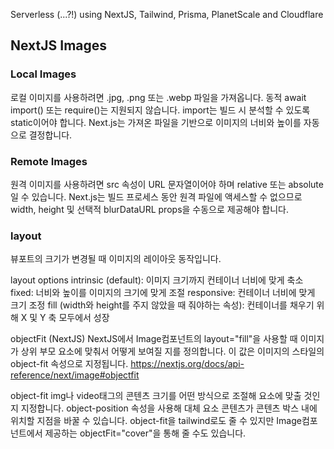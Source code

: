 Serverless (...?!) using NextJS, Tailwind, Prisma, PlanetScale and Cloudflare

## NextJS Images

### Local Images

로컬 이미지를 사용하려면 .jpg, .png 또는 .webp 파일을 가져옵니다.
동적 await import() 또는 require()는 지원되지 않습니다.
import는 빌드 시 분석할 수 있도록 static이어야 합니다.
Next.js는 가져온 파일을 기반으로 이미지의 너비와 높이를 자동으로 결정합니다.

### Remote Images

원격 이미지를 사용하려면 src 속성이 URL 문자열이어야 하며 relative 또는 absolute일 수 있습니다. Next.js는 빌드 프로세스 동안 원격 파일에 액세스할 수 없으므로 width, height 및 선택적 blurDataURL props을 수동으로 제공해야 합니다.

### layout

뷰포트의 크기가 변경될 때 이미지의 레이아웃 동작입니다.

layout options
intrinsic (default): 이미지 크기까지 컨테이너 너비에 맞게 축소
fixed: 너비와 높이를 이미지의 크기에 맞게 조절
responsive: 컨테이너 너비에 맞게 크기 조정
fill (width와 height를 주지 않았을 때 줘야하는 속성): 컨테이너를 채우기 위해 X 및 Y 축 모두에서 성장

objectFit (NextJS)
NextJS에서 Image컴포넌트의 layout="fill"을 사용할 때 이미지가 상위 부모 요소에 맞춰서 어떻게 보여질 지를 정의합니다. 이 값은 이미지의 스타일의 object-fit 속성으로 지정됩니다.
https://nextjs.org/docs/api-reference/next/image#objectfit

object-fit
img나 video태그의 콘텐츠 크기를 어떤 방식으로 조절해 요소에 맞출 것인지 지정합니다.
object-position 속성을 사용해 대체 요소 콘텐츠가 콘텐츠 박스 내에 위치할 지점을 바꿀 수 있습니다.
object-fit을 tailwind로도 줄 수 있지만 Image컴포넌트에서 제공하는 objectFit="cover"을 통해 줄 수도 있습니다.
